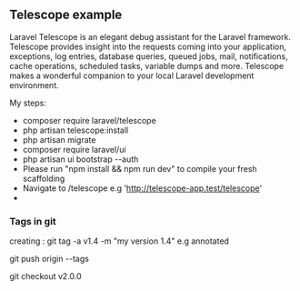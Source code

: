 ## Telescope example
Laravel Telescope is an elegant debug assistant for the Laravel framework. Telescope provides insight into the requests coming into your application, exceptions, log entries, database queries, queued jobs, mail, notifications, cache operations, scheduled tasks, variable dumps and more. Telescope makes a wonderful companion to your local Laravel development environment.

My steps:
- composer require laravel/telescope
- php artisan telescope:install
- php artisan migrate
- composer require laravel/ui
- php artisan ui bootstrap --auth
- Please run "npm install && npm run dev" to compile your fresh scaffolding
- Navigate to <yourapp>/telescope e.g 'http://telescope-app.test/telescope'
- 



### Tags in git
creating :
git tag -a v1.4 -m "my version 1.4" e.g annotated

git push origin --tags

git checkout v2.0.0